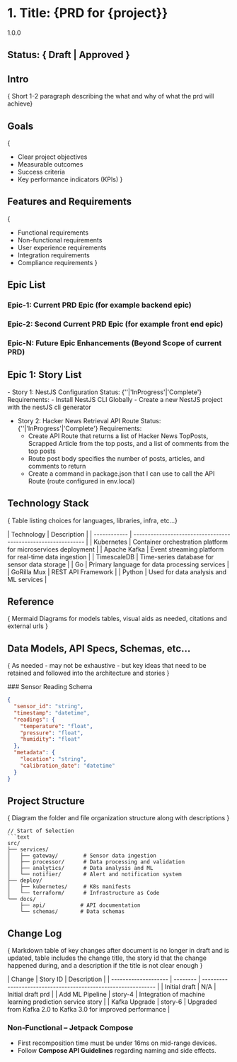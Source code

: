 # 1. Title: {PRD for {project}}

<version>1.0.0</version>

## Status: { Draft | Approved }

## Intro

{ Short 1-2 paragraph describing the what and why of what the prd will achieve}

## Goals

{

- Clear project objectives
- Measurable outcomes
- Success criteria
- Key performance indicators (KPIs)
  }

## Features and Requirements

{

- Functional requirements
- Non-functional requirements
- User experience requirements
- Integration requirements
- Compliance requirements
  }

## Epic List

### Epic-1: Current PRD Epic (for example backend epic)

### Epic-2: Second Current PRD Epic (for example front end epic)

### Epic-N: Future Epic Enhancements (Beyond Scope of current PRD)

## Epic 1: Story List

<example>
- Story 1: NestJS Configuration
  Status: {''|'InProgress'|'Complete'}
  Requirements:
  - Install NestJS CLI Globally
  - Create a new NestJS project with the nestJS cli generator

- Story 2: Hacker News Retrieval API Route
  Status: {''|'InProgress'|'Complete'}
  Requirements:
  - Create API Route that returns a list of Hacker News TopPosts, Scrapped Article from the top posts, and a list of comments from the top posts
  - Route post body specifies the number of posts, articles, and comments to return
  - Create a command in package.json that I can use to call the API Route (route configured in env.local)
    </example>

## Technology Stack

{ Table listing choices for languages, libraries, infra, etc...}

  <example>
  | Technology | Description |
  | ------------ | ------------------------------------------------------------- |
  | Kubernetes | Container orchestration platform for microservices deployment |
  | Apache Kafka | Event streaming platform for real-time data ingestion |
  | TimescaleDB | Time-series database for sensor data storage |
  | Go | Primary language for data processing services |
  | GoRilla Mux | REST API Framework |
  | Python | Used for data analysis and ML services |
  </example>

## Reference

{ Mermaid Diagrams for models tables, visual aids as needed, citations and external urls }

## Data Models, API Specs, Schemas, etc...

{ As needed - may not be exhaustive - but key ideas that need to be retained and followed into the architecture and stories }

<example>
### Sensor Reading Schema

```json
{
  "sensor_id": "string",
  "timestamp": "datetime",
  "readings": {
    "temperature": "float",
    "pressure": "float",
    "humidity": "float"
  },
  "metadata": {
    "location": "string",
    "calibration_date": "datetime"
  }
}
```

</example>

## Project Structure

{ Diagram the folder and file organization structure along with descriptions }

<example>

````
// Start of Selection
```text
src/
├── services/
│   ├── gateway/        # Sensor data ingestion
│   ├── processor/      # Data processing and validation
│   ├── analytics/      # Data analysis and ML
│   └── notifier/       # Alert and notification system
├── deploy/
│   ├── kubernetes/     # K8s manifests
│   └── terraform/      # Infrastructure as Code
└── docs/
    ├── api/           # API documentation
    └── schemas/       # Data schemas
````

</example>

## Change Log

{ Markdown table of key changes after document is no longer in draft and is updated, table includes the change title, the story id that the change happened during, and a description if the title is not clear enough }

<example>
| Change               | Story ID | Description                                                   |
| -------------------- | -------- | ------------------------------------------------------------- |
| Initial draft        | N/A      | Initial draft prd                                             |
| Add ML Pipeline      | story-4  | Integration of machine learning prediction service story      |
| Kafka Upgrade        | story-6  | Upgraded from Kafka 2.0 to Kafka 3.0 for improved performance |
</example>

### Non‑Functional – Jetpack Compose

* First recomposition time must be under 16ms on mid-range devices.
* Follow **Compose API Guidelines**  regarding naming and side effects.


